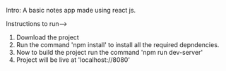 Intro: A basic notes app made using react js.

Instructions to run-->
1. Download the project
2. Run the command 'npm install' to install all the required depndencies.
3. Now to build the project run the command 'npm run dev-server'
4. Project will be live at 'localhost://8080' 